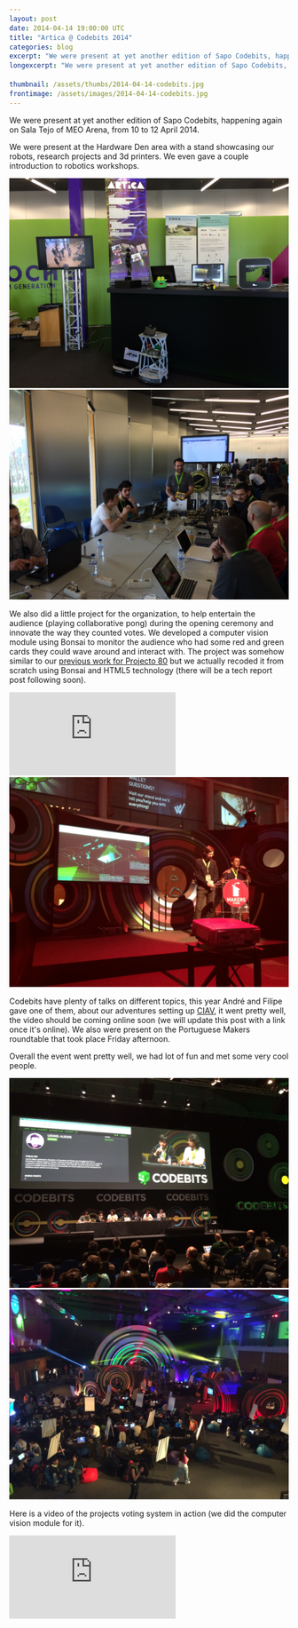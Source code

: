 ```yaml
---
layout: post
date: 2014-04-14 19:00:00 UTC
title: "Artica @ Codebits 2014"
categories: blog
excerpt: "We were present at yet another edition of Sapo Codebits, happening again on Sala Tejo of MEO Arena, from 10 to 12 April 2014."
longexcerpt: "We were present at yet another edition of Sapo Codebits, happening again on Sala Tejo of MEO Arena, from 10 to 12 April 2014."

thumbnail: /assets/thumbs/2014-04-14-codebits.jpg
frontimage: /assets/images/2014-04-14-codebits.jpg
---
```


We were present at yet another edition of Sapo Codebits, happening again on Sala Tejo of MEO Arena, from 10 to 12 April 2014.

We were present at the Hardware Den area with a stand showcasing our robots, research projects and 3d printers. We even gave a couple introduction to robotics workshops.

<img class="postimage" src="/assets/images/2014-04-14-codebits_1.jpg"/>

<img class="postimage" src="/assets/images/2014-04-14-codebits_5.jpg"/>

We also did a little project for the organization, to help entertain the audience (playing collaborative pong) during the opening ceremony and innovate the way they counted votes. We developed a computer vision module using Bonsai to monitor the audience who had some red and green cards they could wave around and interact with. The project was somehow similar to our <a href="http://artica.cc/projects/interactive/2013/09/26/audience-pong.html">previous work for Projecto 80</a> but we actually recoded it from scratch using Bonsai and HTML5 technology (there will be a tech report post following soon).

<div class="video-container"><iframe src="http://rd3.videos.sapo.pt/playhtml?file=http://rd3.videos.sapo.pt/NuRAWAms8dISgkdlJfny/mov/1" frameborder="0" allowfullscreen></iframe></div>


<img class="postimage" src="/assets/images/2014-04-14-codebits_3.jpg"/>

Codebits have plenty of talks on different topics, this year André and Filipe gave one of them, about our adventures setting up <a href="http://artica.cc/projects/interactive/2013/07/15/ciav-tech-report.html">CIAV</a>, it went pretty well, the video should be coming online soon (we will update this post with a link once it's online). We also were present on the Portuguese Makers roundtable that took place Friday afternoon.

Overall the event went pretty well, we had lot of fun and met some very cool people.

<img class="postimage" src="/assets/images/2014-04-14-codebits_4.jpg"/>

<img class="postimage" src="/assets/images/2014-04-14-codebits.jpg"/>

Here is a video of the projects voting system in action (we did the computer vision module for it).

<div class="video-container"><iframe src="http://www.youtube.com/embed/KC0FbYL5YsE" frameborder="0" allowfullscreen></iframe></div>

